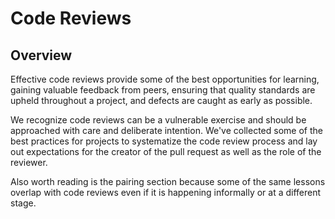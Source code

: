 # Code Reviews
## Overview
Effective code reviews provide some of the best opportunities for learning, gaining valuable feedback from peers, ensuring that quality standards are upheld throughout a project, and defects are caught as early as possible.

We recognize code reviews can be a vulnerable exercise and should be approached with care and deliberate intention. We've collected some of the best practices for projects to systematize the code review process and lay out expectations for the creator of the pull request as well as the role of the reviewer.

Also worth reading is the pairing section because some of the same lessons overlap with code reviews even if it is happening informally or at a different stage.